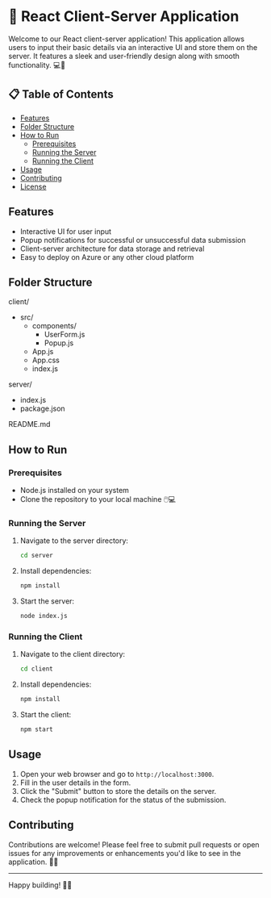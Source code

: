 # 🚀 React Client-Server Application

Welcome to our React client-server application! This application allows users to input their basic details via an interactive UI and store them on the server. It features a sleek and user-friendly design along with smooth functionality. 💻🌟

## 📋 Table of Contents

- [Features](#features)
- [Folder Structure](#folder-structure)
- [How to Run](#how-to-run)
  - [Prerequisites](#prerequisites)
  - [Running the Server](#running-the-server)
  - [Running the Client](#running-the-client)
- [Usage](#usage)
- [Contributing](#contributing)
- [License](#license)

## Features

- Interactive UI for user input
- Popup notifications for successful or unsuccessful data submission
- Client-server architecture for data storage and retrieval
- Easy to deploy on Azure or any other cloud platform

## Folder Structure
client/
  - src/
    - components/
      - UserForm.js
      - Popup.js
    - App.js
    - App.css
    - index.js

server/
  - index.js
  - package.json

README.md

## How to Run

### Prerequisites

- Node.js installed on your system
- Clone the repository to your local machine 🖱️💻

### Running the Server

1. Navigate to the server directory:
   ```bash
   cd server
   ```
2. Install dependencies:
   ```bash
   npm install
   ```
3. Start the server:
   ```bash
   node index.js
   ```

### Running the Client

1. Navigate to the client directory:
   ```bash
   cd client
   ```
2. Install dependencies:
   ```bash
   npm install
   ```
3. Start the client:
   ```bash
   npm start
   ```

## Usage

1. Open your web browser and go to `http://localhost:3000`.
2. Fill in the user details in the form.
3. Click the "Submit" button to store the details on the server.
4. Check the popup notification for the status of the submission.

## Contributing

Contributions are welcome! Please feel free to submit pull requests or open issues for any improvements or enhancements you'd like to see in the application. 🙌🚀

---

Happy building! 🎉🎈
